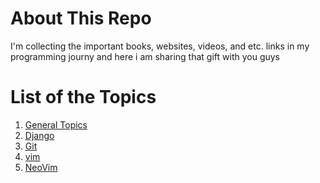 # About This Repo
I'm collecting the important books, websites, videos, and etc. links in my programming journy and here i am sharing that gift with you guys

# List of the Topics
1. [General Topics](https://github.com/MansAlien/importatn/blob/main/general_topices.md)
2. [Django](https://github.com/MansAlien/importatn/blob/main/django.md)
3. [Git](https://github.com/MansAlien/importatn/blob/main/git.md)
4. [vim]()
5. [NeoVim]()
